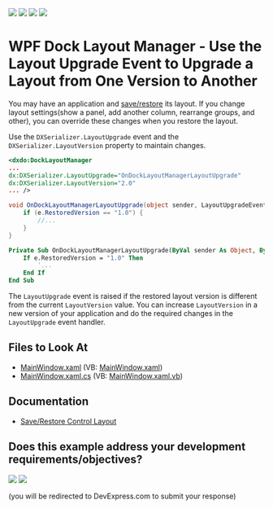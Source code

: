 <!-- default badges list -->
![](https://img.shields.io/endpoint?url=https://codecentral.devexpress.com/api/v1/VersionRange/128642518/22.2.2%2B)
[![](https://img.shields.io/badge/Open_in_DevExpress_Support_Center-FF7200?style=flat-square&logo=DevExpress&logoColor=white)](https://supportcenter.devexpress.com/ticket/details/T163763)
[![](https://img.shields.io/badge/📖_How_to_use_DevExpress_Examples-e9f6fc?style=flat-square)](https://docs.devexpress.com/GeneralInformation/403183)
[![](https://img.shields.io/badge/💬_Leave_Feedback-feecdd?style=flat-square)](#does-this-example-address-your-development-requirementsobjectives)
<!-- default badges end -->
# WPF Dock Layout Manager - Use the Layout Upgrade Event to Upgrade a Layout from One Version to Another

You may have an application and [save/restore](https://docs.devexpress.com/WPF/7391/common-concepts/saving-and-restoring-layouts) its layout. If you change layout settings(show a panel, add another column, rearrange groups, and other), you can override these changes when you restore the layout.

Use the `DXSerializer.LayoutUpgrade` event and the `DXSerializer.LayoutVersion` property to maintain changes.

```xml
<dxdo:DockLayoutManager
...
dx:DXSerializer.LayoutUpgrade="OnDockLayoutManagerLayoutUpgrade"
dx:DXSerializer.LayoutVersion="2.0"
... />
```

```cs
void OnDockLayoutManagerLayoutUpgrade(object sender, LayoutUpgradeEventArgs e) {
    if (e.RestoredVersion == "1.0") {
        //...
    }
}
```
```vb
Private Sub OnDockLayoutManagerLayoutUpgrade(ByVal sender As Object, ByVal e As LayoutUpgradeEventArgs)
    If e.RestoredVersion = "1.0" Then
        '...
    End If
End Sub
```

The `LayoutUpgrade` event is raised if the restored layout version is different from the current `LayoutVersion` value. You can increase `LayoutVersion` in a new version of your application and do the required changes in the `LayoutUpgrade` event handler.

<!-- default file list -->
## Files to Look At

* [MainWindow.xaml](./CS/MainWindow.xaml) (VB: [MainWindow.xaml](./VB/MainWindow.xaml))
* [MainWindow.xaml.cs](./CS/MainWindow.xaml.cs) (VB: [MainWindow.xaml.vb](./VB/MainWindow.xaml.vb))
<!-- default file list end -->

## Documentation

- [Save/Restore Control Layout](https://docs.devexpress.com/WPF/7391/common-concepts/saving-and-restoring-layouts)
<!-- feedback -->
## Does this example address your development requirements/objectives?

[<img src="https://www.devexpress.com/support/examples/i/yes-button.svg"/>](https://www.devexpress.com/support/examples/survey.xml?utm_source=github&utm_campaign=wpf-dock-layout-manager-use-the-layout-upgrade-event-to-upgrade-a-layout-from-one-version-to-another&~~~was_helpful=yes) [<img src="https://www.devexpress.com/support/examples/i/no-button.svg"/>](https://www.devexpress.com/support/examples/survey.xml?utm_source=github&utm_campaign=wpf-dock-layout-manager-use-the-layout-upgrade-event-to-upgrade-a-layout-from-one-version-to-another&~~~was_helpful=no)

(you will be redirected to DevExpress.com to submit your response)
<!-- feedback end -->
